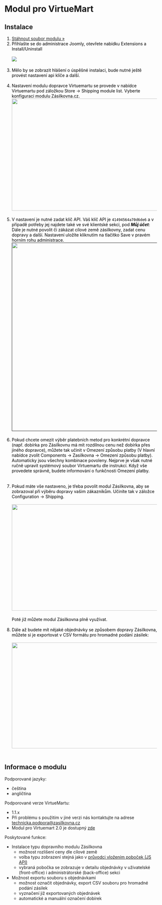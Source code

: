<h1>Modul pro VirtueMart</h1>
<h2>Instalace</h2>
<ol style="color: black; ">
  <li><a href="http://www.zasilkovna.cz/soubory/virtuemart-module.zip">Stáhnout soubor modulu »</a></li>
  <li>
    Přihlašte se do administrace Joomly, otevřete nabídku Extensions a Install/Uninstall<br><br>
    <a href="https://cloud.githubusercontent.com/assets/13521096/8906978/2a65f8b6-3473-11e5-8ab2-7e25664329b6.jpg"><img src="https://cloud.githubusercontent.com/assets/13521096/8906978/2a65f8b6-3473-11e5-8ab2-7e25664329b6.jpg"></a><br><br>
  </li>
  <li>
    Mělo by se zobrazit hlášení o úspěšné instalaci, bude nutné ještě provést nastavení api klíče a další.<br><br>    
  </li>
  <li>
    Nastavení modulu dopravce Virtuemartu se provede v nabídce Virtuemartu pod záložkou Store -> Shipping module list. Vyberte konfiguraci modulu Zásilkovna.cz.<br>
    <a href="https://cloud.githubusercontent.com/assets/13521096/8906979/2a66eeba-3473-11e5-8228-9ac978d0b26c.jpg"><img width=600 height=369 src="https://cloud.githubusercontent.com/assets/13521096/8906979/2a66eeba-3473-11e5-8228-9ac978d0b26c.jpg"></a><br><br>
  </li>
  <li>
    V nastavení je nutné zadat klíč API. Váš klíč API je <code>41494564a70d6de6</code> a v případě potřeby jej najdete také ve své klientské sekci, pod <strong><em>Můj účet</em></strong>:<br> Dále je nutné povolit či zákázat cílové země zásilkovny, zadat cenu dopravy a další.  Nastavení uložíte kliknutím na tlačítko Save v pravém horním rohu administrace.<br>
    <a href=""><img width=600 height=620 src="https://cloud.githubusercontent.com/assets/13521096/8906979/2a66eeba-3473-11e5-8228-9ac978d0b26c.jpg"></a><br><br>
  </li>
  <li>
    Pokud chcete omezit výběr platebních metod pro konkrétní dopravce (např. dobírka pro Zásilkovnu má mít rozdílnou cenu než dobírka přes jiného dopravce), můžete tak učinit v Omezení způsobu platby (V hlavní nabídce zvolit Components -> Zasilkovna -> Omezení způsobu platby). Automaticky jsou všechny kombinace povoleny. Nejprve je však nutné ručně upravit systémový soubor Virtuemartu dle instrukcí. Když vše provedete správně, budete informování o funkčnosti Omezení platby.<br><br>
    <a href="https://cloud.githubusercontent.com/assets/13521096/8906981/2a67eb3a-3473-11e5-8ece-0fb1c05a66aa.jpg"></a><br>    
  </li>
  <li>
    Pokud máte vše nastaveno, je třeba povolit modul Zásilkovna, aby se zobrazoval při výběru dopravy vašim zákazníkům. Učiníte tak v záložce Configuration -> Shipping.<br><br>
    <a href="/images/virtuemart/config_allow_module.jpg"><img width=600 height=350 src="/images/virtuemart/config_allow_module.jpg"></a><br><br>
    Poté již můžete modul Zásilkovna plně využívat.<br><br>
  </li>  
  <li>
    Dále až budete mít nějaké objednávky se způsobem dopravy Zásilkovna, můžete si je exportovat v CSV formátu pro hromadné podání zásilek:<br><br>
    <a href="/images/virtuemart/export.jpg"><img width=600 height=348 src="/images/virtuemart/export.jpg"></a><br><br>
  </li>
</ol>
<h2>Informace o modulu</h2>
<p>Podporované jazyky:</p>
<ul>
<li>čeština</li>
<li>angličtina</li>
</ul>
<p>Podporované verze VirtueMartu:</p>
<ul>
  <li>1.1.x</li>
  <li>Při problému s použitím v jiné verzi nás kontaktujte na adrese <a href="mailto:technicka.podpora@zasilkovna.cz">technicka.podpora@zasilkovna.cz</a></li>
  <li>Modul pro Virtuemart 2.0 je dostupný <a href="http://www.zasilkovna.cz/virtuemart2">zde</a></li>
</ul>
<p>Poskytované funkce:</p>
<ul>
  <li>Instalace typu dopravního modulu Zásilkovna
    <ul>
      <li>možnost rozlišení ceny dle cílové země</li>
      <li>volba typu zobrazení stejná jako v <a href="http://www.zasilkovna.cz/pristup-k-pobockam/pruvodce">průvodci vložením poboček (JS API)</a></li>
      <li>vybraná pobočka se zobrazuje v detailu objednávky v uživatelské (front-office) i administrátorské (back-office) sekci</li>
    </ul>
  </li>
  <li>Možnost exportu souboru s objednávkami
    <ul>
      <li>možnost označit objednávky, export CSV souboru pro hromadné podání zásilek</li>
      <li>vyznačení již exportovaných objednávek</li>
      <li>automatické a manuální označení dobírek</li>
    </ul>
  </li>
</ul>
